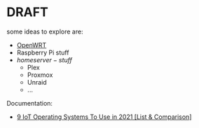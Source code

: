 # DRAFT

some ideas to explore are:
- [OpenWRT](https://github.com/openwrt/openwrt)
- Raspberry Pi stuff
- $homeserver-stuff$
    - Plex
    - Proxmox
    - Unraid
    - ...

Documentation:
- [9 IoT Operating Systems To Use in 2021 [List & Comparison]](https://ubidots.com/blog/iot-operating-systems/)